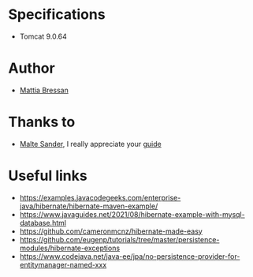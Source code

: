 # Specifications
* Tomcat 9.0.64

# Author
* [Mattia Bressan](https://it.linkedin.com/in/mattia-bressan-a188721aa)

# Thanks to
* [Malte Sander](https://github.com/maltesander), I really appreciate your [guide](https://tutorial-academy.com/rest-jersey2-json-jwt-authentication-authorization/)

# Useful links
* https://examples.javacodegeeks.com/enterprise-java/hibernate/hibernate-maven-example/
* https://www.javaguides.net/2021/08/hibernate-example-with-mysql-database.html
* https://github.com/cameronmcnz/hibernate-made-easy
* https://github.com/eugenp/tutorials/tree/master/persistence-modules/hibernate-exceptions
* https://www.codejava.net/java-ee/jpa/no-persistence-provider-for-entitymanager-named-xxx


